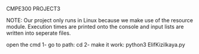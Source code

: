CMPE300 PROJECT3

NOTE: Our project only runs in Linux because we make use of the resource module.
Execution times are printed onto the console and input lists are written into seperate files.

open the cmd
1- go to path: cd <path>
2- make it work:
python3 ElifKizilkaya.py